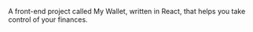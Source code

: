 A front-end project called My Wallet, written in React, that helps you take control of your finances.
